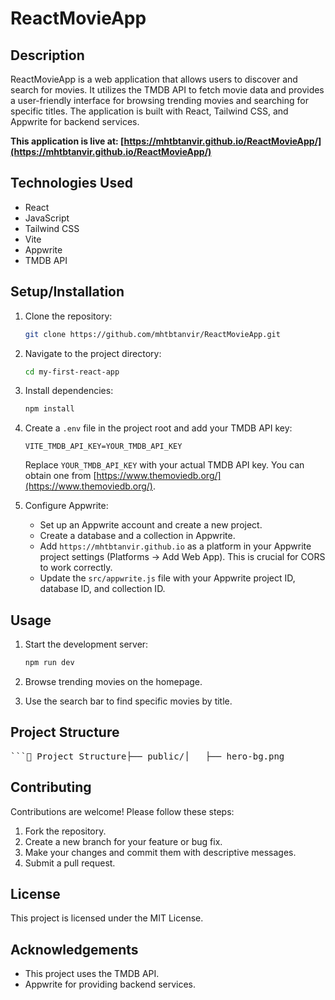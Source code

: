 # ReactMovieApp

## Description

ReactMovieApp is a web application that allows users to discover and search for movies. It utilizes the TMDB API to fetch movie data and provides a user-friendly interface for browsing trending movies and searching for specific titles. The application is built with React, Tailwind CSS, and Appwrite for backend services.

**This application is live at: [https://mhtbtanvir.github.io/ReactMovieApp/](https://mhtbtanvir.github.io/ReactMovieApp/)**

## Technologies Used

*   React
*   JavaScript
*   Tailwind CSS
*   Vite
*   Appwrite
*   TMDB API

## Setup/Installation

1.  Clone the repository:

    ```bash
    git clone https://github.com/mhtbtanvir/ReactMovieApp.git
    ```

2.  Navigate to the project directory:

    ```bash
    cd my-first-react-app
    ```

3.  Install dependencies:

    ```bash
    npm install
    ```

4.  Create a `.env` file in the project root and add your TMDB API key:

    ```
    VITE_TMDB_API_KEY=YOUR_TMDB_API_KEY
    ```

    Replace `YOUR_TMDB_API_KEY` with your actual TMDB API key. You can obtain one from [https://www.themoviedb.org/](https://www.themoviedb.org/).

5.  Configure Appwrite:

    *   Set up an Appwrite account and create a new project.
    *   Create a database and a collection in Appwrite.
    *   Add `https://mhtbtanvir.github.io` as a platform in your Appwrite project settings (Platforms -> Add Web App). This is crucial for CORS to work correctly.
    *   Update the `src/appwrite.js` file with your Appwrite project ID, database ID, and collection ID.

## Usage

1.  Start the development server:

    ```bash
    npm run dev
    ```


3.  Browse trending movies on the homepage.

4.  Use the search bar to find specific movies by title.

## Project Structure



<pre>```📁 Project Structure├── public/│   ├── hero-bg.png           # Background image│   └── vite.svg              # Vite logo├── src/│   ├── components/│   │   ├── MovieCard.jsx     # Component for displaying movie information│   │   ├── Search.jsx        # Search bar component│   │   └── Spinner.jsx       # Loading spinner component│   ├── App.jsx               # Main application component│   ├── appwrite.js           # Appwrite configuration and functions│   ├── index.css             # Global styles│   └── main.jsx              # Entry point for the React application├── .env                      # Environment variables├── tailwind.config.js        # Tailwind CSS configuration├── vite.config.js            # Vite configuration├── package.json              # Project dependencies and scripts├── README.md                 # Project documentation└── ...```</pre>
## Contributing

Contributions are welcome! Please follow these steps:

1.  Fork the repository.
2.  Create a new branch for your feature or bug fix.
3.  Make your changes and commit them with descriptive messages.
4.  Submit a pull request.

## License

This project is licensed under the MIT License.

## Acknowledgements

*   This project uses the TMDB API.
*  Appwrite for providing backend services.
